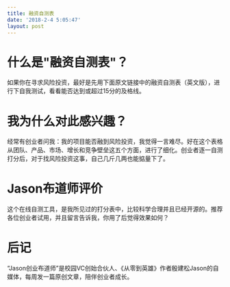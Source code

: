 ```yaml
---
title: 融资自测表
date: '2018-2-4 5:05:47'
layout: post
---
```


# 什么是"融资自测表"？

如果你在寻求风险投资，最好是先用下面原文链接中的融资自测表（英文版），进行下自我测试，看看能否达到或超过15分的及格线。

# 我为什么对此感兴趣？

经常有创业者问我：我的项目能否融到风险投资，我觉得一言难尽。好在这个表格从团队、产品、市场、增长和竞争壁垒这五个方面，进行了细化。创业者逐一自测打分后，对于找风险投资这事，自己几斤几两也能掂量下了。

# Jason布道师评价

这个在线自测工具，是我所见过的打分表中，比较科学合理并且已经开源的。推荐各位创业者试用，并且留言告诉我，你用了后觉得效果如何？

# 后记

“Jason创业布道师”是校园VC创始合伙人、《从零到英雄》作者殷建松Jason的自媒体，每周发一篇原创文章，陪伴创业者成长。

